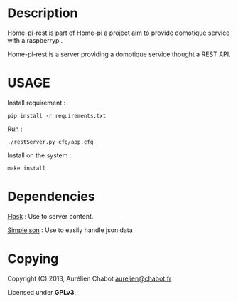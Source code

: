 
Description
===========

Home-pi-rest is part of Home-pi a project aim to
provide domotique service with a raspberrypi.

Home-pi-rest is a server providing a domotique
service thought a REST API.

USAGE
=====

Install requirement :

	pip install -r requirements.txt

Run :

	./restServer.py cfg/app.cfg

Install on the system :

	make install

Dependencies
============

[Flask](http://flask.pocoo.org) : Use to server content.

[Simplejson](https://pypi.python.org/pypi/simplejson/) : Use to easily handle json data

Copying
=======

Copyright (C) 2013, Aurélien Chabot <aurelien@chabot.fr>

Licensed under **GPLv3**.
